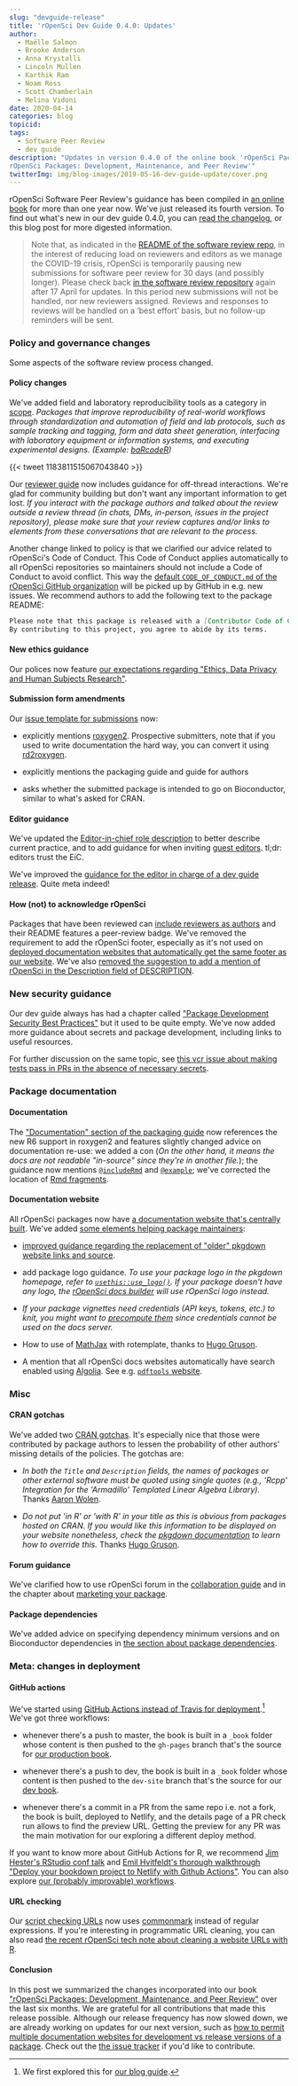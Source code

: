 ```yaml
---
slug: "devguide-release"
title: 'rOpenSci Dev Guide 0.4.0: Updates'
author:
  - Maëlle Salmon
  - Brooke Anderson
  - Anna Krystalli
  - Lincoln Mullen
  - Karthik Ram
  - Noam Ross
  - Scott Chamberlain
  - Melina Vidoni
date: 2020-04-14
categories: blog
topicid:
tags:
  - Software Peer Review
  - dev guide
description: "Updates in version 0.4.0 of the online book 'rOpenSci Packages: Development, Maintenance, and Peer Review
rOpenSci Packages: Development, Maintenance, and Peer Review'"
twitterImg: img/blog-images/2019-05-16-dev-guide-update/cover.png
---
```


rOpenSci Software Peer Review's guidance has been compiled in [an online book](https://devguide.ropensci.org/) for more than one year now. We've just released its fourth version. 
To find out what's new in our dev guide 0.4.0, you can [read the changelog](https://devguide.ropensci.org/booknews.html), 
or this blog post for more digested information.

> Note that, as indicated in the [README of the software review repo](https://github.com/ropensci/software-review), in the interest of reducing load on reviewers and editors as we manage the COVID-19 crisis, rOpenSci is temporarily pausing new submissions for software peer review for 30 days (and possibly longer). Please check back [in the software review repository](https://github.com/ropensci/software-review) again after 17 April for updates. In this period new submissions will not be handled, nor new reviewers assigned. Reviews and responses to reviews will be handled on a ‘best effort’ basis, but no follow-up reminders will be sent.

### Policy and governance changes

Some aspects of the software review process changed.

#### Policy changes

We've added field and laboratory reproducibility tools as a category in [scope](https://devguide.ropensci.org/policies.html#aims-and-scope). 
_Packages that improve reproducibility of real-world workflows through standardization and automation of field and lab protocols, such as sample tracking and tagging, form and data sheet generation, interfacing with laboratory equipment or information systems, and executing experimental designs. (Example: [baRcodeR](https://docs.ropensci.org/baRcodeR/))_

{{< tweet 1183811515067043840 >}}

Our [reviewer guide](https://devguide.ropensci.org/reviewerguide.html) now includes guidance for off-thread interactions. We're glad for community building but don't want any important information to get lost.
_If you interact with the package authors and talked about the review outside a review thread (in chats, DMs, in-person, issues in the project repository), please make sure that your review captures and/or links to elements from these conversations that are relevant to the process._

Another change linked to policy is that we clarified our advice related to rOpenSci's Code of Conduct.
This Code of Conduct applies automatically to all rOpenSci repositories so maintainers should not include a Code of Conduct to avoid conflict. This way the [default `CODE_OF_CONDUCT.md` of the rOpenSci GitHub organization](https://github.com/ropensci/.github/blob/master/CODE_OF_CONDUCT.md) will be picked up by GitHub in e.g. new issues.
We recommend authors to add the following text to the package README:

```markdown
Please note that this package is released with a [Contributor Code of Conduct](https://ropensci.org/code-of-conduct/). 
By contributing to this project, you agree to abide by its terms.
```

#### New ethics guidance

Our polices now feature [our expectations regarding "Ethics, Data Privacy and Human Subjects Research"](https://devguide.ropensci.org/policies.html#ethics-data-privacy-and-human-subjects-research).

#### Submission form amendments

Our [issue template for submissions](https://github.com/ropensci/software-review/blob/master/.github/ISSUE_TEMPLATE/A-submit-software-for-review.md) now:

* explicitly mentions [roxygen2](https://roxygen2.r-lib.org/). Prospective submitters, note that if you used to write documentation the hard way, you can convert it using [rd2roxygen]( https://yihui.org/rd2roxygen/).

* explicitly mentions the packaging guide and guide for authors

* asks whether the submitted package is intended to go on Bioconductor, similar to what's asked for CRAN.

#### Editor guidance

We've updated the [Editor-in-chief role description](https://devguide.ropensci.org/editorguide.html#eicchecklist) to better describe current practice, and to add guidance for when inviting [guest editors](https://devguide.ropensci.org/softwarereviewintro.html#editors-and-reviewers). 
tl;dr: editors trust the EiC.
 
We've improved the [guidance for the editor in charge of a dev guide release](https://devguide.ropensci.org/editorguide.html#bookrelease). Quite meta indeed!
 
#### How (not) to acknowledge rOpenSci

Packages that have been reviewed can [include reviewers as authors](/blog/2018/03/16/thanking-reviewers-in-metadata/) and their README features a peer-review badge. 
We've removed the requirement to add the rOpenSci footer, especially as it's not used on [deployed documentation websites that automatically get the same footer as our website](/technotes/2019/06/07/ropensci-docs/).
We've also [removed the suggestion to add a mention of rOpenSci in the Description field of DESCRIPTION](https://github.com/ropensci/rodev/issues/39).

### New security guidance

Our dev guide always has had a chapter called ["Package Development Security Best Practices"](https://devguide.ropensci.org/package-development-security-best-practices.html) but it used to be quite empty. 
We've now added more guidance about secrets and package development, including links to useful resources.
 
For further discussion on the same topic, see [this vcr issue about making tests pass in PRs in the absence of necessary secrets](https://github.com/ropensci/vcr/issues/137).

### Package documentation

#### Documentation 

The ["Documentation" section of the packaging guide](https://devguide.ropensci.org/building.html#documentation) now references the new R6 support in roxygen2 and features slightly changed advice on documentation re-use: we added a con (_On the other hand, it means the docs are not readable "in-source" since they're in another file._); the guidance now mentions [`@includeRmd`](https://roxygen2.r-lib.org/articles/rd.html#including-external--rmd-md-files) and [`@example`](https://blog.r-hub.io/2020/01/27/examples/#how-to-write-examples); we've corrected the location of [Rmd fragments](https://www.garrickadenbuie.com/blog/dry-vignette-and-readme/).

#### Documentation website

All rOpenSci packages now have [a documentation website that's centrally built](/technotes/2019/06/07/ropensci-docs/).
We've added [some elements helping package maintainers](https://devdevguide.netlify.com/building.html#website):

* [improved guidance regarding the replacement of "older" pkgdown website links and source](https://devguide.ropensci.org/approvaltemplate.html).

* add package logo guidance. _To use your package logo in the pkgdown homepage, refer to [`usethis::use_logo()`](https://usethis.r-lib.org/reference/use_logo.html). If your package doesn't have any logo, the [rOpenSci docs builder](#docsropensci) will use rOpenSci logo instead._

* *If your package vignettes need credentials (API keys, tokens, etc.) to knit, you might want to [precompute them](/technotes/2019/12/08/precompute-vignettes/) since credentials cannot be used on the docs server.*

* How to use of [MathJax](https://www.mathjax.org/) with rotemplate, thanks to [Hugo Gruson](https://github.com/Bisaloo).

* A mention that all rOpenSci docs websites automatically have search enabled using [Algolia](https://www.algolia.com). See e.g. [`pdftools` website](https://docs.ropensci.org/pdftools/).

### Misc

#### CRAN gotchas

We've added two [CRAN gotchas](https://devguide.ropensci.org/building.html#crangotchas). It's especially nice that those were contributed by package authors to lessen the probability of other authors' missing details of the policies. The gotchas are:

* _In both the `Title` and `Description` fields, the names of packages or other external software must be quoted using single quotes (e.g., *'Rcpp' Integration for the 'Armadillo' Templated Linear Algebra Library*)._  Thanks [Aaron Wolen](https://github.com/aaronwolen).

* *Do not put 'in R' or 'with R' in your title as this is obvious from packages hosted on CRAN. If you would like this information to be displayed on your website nonetheless, check the [pkgdown documentation](https://pkgdown.r-lib.org/reference/build_home.html#yaml-config-home) to learn how to override this.* Thanks [Hugo Gruson](https://github.com/Bisaloo).

#### Forum guidance

We've clarified how to use rOpenSci forum in the [collaboration guide](https://devguide.ropensci.org/collaboration.html) and in the chapter about [marketing your package](https://devguide.ropensci.org/marketing.html).

#### Package dependencies

We've added advice on specifying dependency minimum versions and on Bioconductor dependencies in [the section about package dependencies](https://devguide.ropensci.org/building.html#package-dependencies).

### Meta: changes in deployment

#### GitHub actions

We've started using [GitHub Actions instead of Travis for deployment](https://help.github.com/en/actions).[^1] We've got three workflows:

* whenever there's a push to master, the book is built in a `_book` folder whose content is then pushed to the `gh-pages` branch that's the source for [our production book](https://devguide.ropensci.org).

* whenever there's a push to dev, the book is built in a `_book` folder whose content is then pushed to the `dev-site` branch that's the source for our [dev book](https://devdevguide.netlify.com).

* whenever there's a commit in a PR from the same repo i.e. not a fork, the book is built, deployed to Netlify, and the details page of a PR check run allows to find the preview URL. Getting the preview for any PR was the main motivation for our exploring a different deploy method. 

If you want to know more about GitHub Actions for R, we recommend [Jim Hester's RStudio conf talk](https://resources.rstudio.com/rstudio-conf-2020/azure-pipelines-and-github-actions-jim-hester) and [Emil Hvitfeldt's thorough walkthrough "Deploy your bookdown project to Netlify with Github Actions"](https://www.hvitfeldt.me/blog/bookdown-netlify-github-actions/). You can also explore [our (probably improvable) workflows](https://github.com/ropensci/dev_guide/tree/dev/.github/workflows).
 
#### URL checking

Our [script checking URLs](https://github.com/ropensci/dev_guide/blob/master/inst/book_grooming.R) now uses [commonmark](/technotes/2018/09/05/commonmark/) instead of regular expressions. If you're interesting in programmatic URL cleaning, you can also read [the recent rOpenSci tech note about cleaning a website URLs with R](/technotes/2019/12/19/urls-tidying/).

#### Conclusion

In this post we summarized the changes incorporated into our book ["rOpenSci Packages: Development, Maintenance, and Peer Review"](https://devguide.ropensci.org/) over the last six months. We are grateful for all contributions that made this release possible. 
Although our release frequency has now slowed down, we are already working on updates for our next version, such as [how to permit multiple documentation websites for development vs release versions of a package](https://github.com/ropensci/dev_guide/issues/200). 
Check out the [the issue tracker](https://github.com/ropensci/dev_guide/issues/) if you'd like to contribute.

[^1]: We first explored this for [our blog guide](/blog/2020/04/07/bookdown-learnings/#5-how-to-deploy-a-preview-of-the-book-for-pull-requests).
